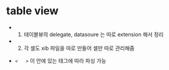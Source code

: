 # table view

- 1. 테이블뷰의 delegate, datasoure 는 따로 extension 해서 정리
- 2. 각 셀도 xib 파일을 따로 만들어 셀만 따로 관리해줌

-  `<   >` 이 안에 있는 태그에 따라 파싱 가능